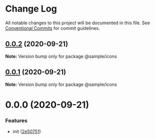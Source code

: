 # Change Log

All notable changes to this project will be documented in this file.
See [Conventional Commits](https://conventionalcommits.org) for commit guidelines.

## [0.0.2](https://github.com/nnishimura/design-system-boilerplate/compare/@sample/icons@0.0.1...@sample/icons@0.0.2) (2020-09-21)

**Note:** Version bump only for package @sample/icons





## [0.0.1](https://github.com/nnishimura/design-system-boilerplate/compare/@sample/icons@0.0.0...@sample/icons@0.0.1) (2020-09-21)

**Note:** Version bump only for package @sample/icons





# 0.0.0 (2020-09-21)


### Features

* init ([2e50751](https://github.com/nnishimura/design-system-boilerplate/commit/2e50751bd85b163157ae27b7b0257a67541cdde2))
